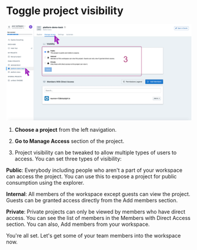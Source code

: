 # Toggle project visibility

![](../assets/images/project-visibility.png)
1. **Choose a project** from the left navigation. 

2. **Go to Manage Access** section of the project. 

3. Project visibility can be tweaked to allow multiple types of users to access. You can set three types of visibility:

**Public**: Everybody including people who aren't a part of your workspace can access the project. You can use this to expose a project for public consumption using the explorer. 

**Internal**: All members of the workspace except guests can view the project. Guests can be granted access directly from the Add members section.

**Private**: Private projects can only be viewed by members who have direct access. You can see the list of members in the Members with Direct Access section. You can also, Add members from your workspace.

You're all set. Let's get some of your team members into the workspace now. 
